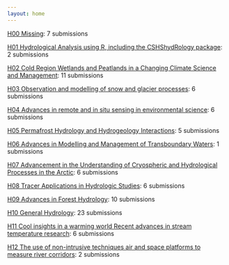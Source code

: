 ```yaml
---
layout: home
---
```

[H00 Missing](H00_Missing/): 7 submissions

[H01 Hydrological Analysis using R, including the CSHShydRology package](H01_Hydrological_Analysis_using_R,_including_the_CSHShydRology_package/): 2 submissions

[H02 Cold Region Wetlands and Peatlands in a Changing Climate Science and Management](H02_Cold_Region_Wetlands_and_Peatlands_in_a_Changing_Climate_Science_and_Management/): 11 submissions

[H03 Observation and modelling of snow and glacier processes](H03_Observation_and_modelling_of_snow_and_glacier_processes/): 6 submissions

[H04 Advances in remote and in situ sensing in environmental science](H04_Advances_in_remote_and_in_situ_sensing_in_environmental_science/): 6 submissions

[H05 Permafrost Hydrology and Hydrogeology Interactions](H05_Permafrost_Hydrology_and_Hydrogeology_Interactions/): 5 submissions

[H06 Advances in Modelling and Management of Transboundary Waters](H06_Advances_in_Modelling_and_Management_of_Transboundary_Waters/): 1 submissions

[H07 Advancement in the Understanding of Cryospheric and Hydrological Processes in the Arctic](H07_Advancement_in_the_Understanding_of_Cryospheric_and_Hydrological_Processes_in_the_Arctic/): 6 submissions

[H08 Tracer Applications in Hydrologic Studies](H08_Tracer_Applications_in_Hydrologic_Studies/): 6 submissions

[H09 Advances in Forest Hydrology](H09_Advances_in_Forest_Hydrology/): 10 submissions

[H10 General Hydrology](H10_General_Hydrology/): 23 submissions

[H11 Cool insights in a warming world Recent advances in stream temperature research](H11_Cool_insights_in_a_warming_world_Recent_advances_in_stream_temperature_research/): 6 submissions

[H12 The use of non-intrusive techniques air and space platforms to measure river corridors](H12_The_use_of_non-intrusive_techniques_air_and_space_platforms_to_measure_river_corridors/): 2 submissions

